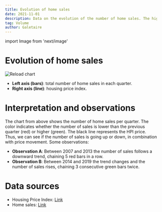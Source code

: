 ```yaml
---
title: Evolution of home sales
date: 2021-11-01
description: Data on the evolution of the number of home sales. The higher the volume of transactions, the higher the price of housing tends to be.
tag: Volume
author: Galetaire
---
```


import Image from 'next/image'

# Evolution of home sales

![Reload chart](/images/compravenda.png)

- **Left axis (bars)**: total number of home sales in each quarter.
- **Right axis (line)**: housing price index.

# Interpretation and observations

The chart from above shows the number of home sales per quarter. The color indicates whether the number of sales is lower than the previous quarter (red) or higher (green). The black line represents the HPI price. Thus, we can see if the number of sales is going up or down, in combination with price movement. Some observations:

- **Observation A**: Between 2007 and 2013 the number of sales follows a downward trend, chaining 5 red bars in a row.
- **Observation B**: Between 2014 and 2019 the trend changes and the number of sales rises, chaining 3 consecutive green bars twice.

# Data sources

- Housing Price Index: [Link](https://www.ine.es/dyngs/INEbase/es/operacion.htm?c=Estadistica_C&cid=1254736152838&menu=resultados&idp=1254735976607#!tabs-1254736152561)
- Home sales: [Link](https://www.ine.es/dyngs/INEbase/es/operacion.htm?c=Estadistica_C&cid=1254736171438&menu=resultados&idp=1254735576757#!tabs-1254736158217)
